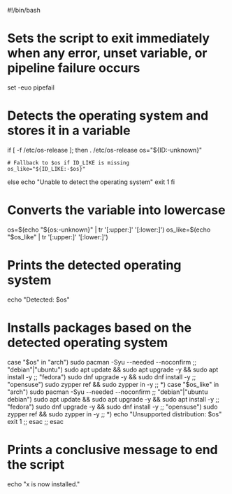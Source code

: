 #!/bin/bash

# Sets the script to exit immediately when any error, unset variable, or pipeline failure occurs
set -euo pipefail

# Detects the operating system and stores it in a variable
if [ -f /etc/os-release ]; then
    . /etc/os-release
    os="${ID:-unknown}"
    
    # Fallback to $os if ID_LIKE is missing
    os_like="${ID_LIKE:-$os}"
else
    echo "Unable to detect the operating system"
    exit 1
fi

# Converts the variable into lowercase
os=$(echo "${os:-unknown}" | tr '[:upper:]' '[:lower:]')
os_like=$(echo "$os_like" | tr '[:upper:]' '[:lower:]')

# Prints the detected operating system
echo "Detected: $os"

# Installs packages based on the detected operating system
case "$os" in
    "arch")
        sudo pacman -Syu --needed --noconfirm
        ;;
    "debian"|"ubuntu")
        sudo apt update && sudo apt upgrade -y && sudo apt install -y
        ;;
    "fedora")
        sudo dnf upgrade -y && sudo dnf install -y
        ;;
    "opensuse")
        sudo zypper ref && sudo zypper in -y
        ;;
    *)
        case "$os_like" in
            "arch")
                sudo pacman -Syu --needed --noconfirm
                ;;
            "debian"|"ubuntu debian")
                sudo apt update && sudo apt upgrade -y && sudo apt install -y
                ;;
            "fedora")
                sudo dnf upgrade -y && sudo dnf install -y
                ;;
            "opensuse")
                sudo zypper ref && sudo zypper in -y
                ;;
            *)
                echo "Unsupported distribution: $os"
                exit 1
                ;;
        esac
        ;;
esac

# Prints a conclusive message to end the script
echo "x is now installed."
